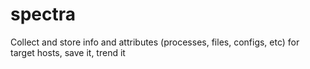 # spectra
Collect and store info and attributes (processes, files, configs, etc) for target hosts, save it, trend it
